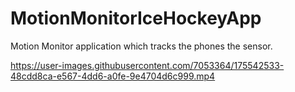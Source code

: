 # MotionMonitorIceHockeyApp
Motion Monitor application which tracks the phones the sensor.


https://user-images.githubusercontent.com/7053364/175542533-48cdd8ca-e567-4dd6-a0fe-9e4704d6c999.mp4

